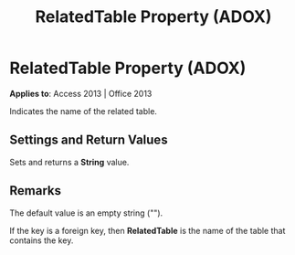 ﻿---
title: RelatedTable Property (ADOX)
TOCTitle: RelatedTable Property (ADOX)
ms:assetid: e9e7fedb-d280-6018-2cbf-e7be6136a00c
ms:mtpsurl: https://msdn.microsoft.com/library/JJ250185(v=office.15)
ms:contentKeyID: 48548450
ms.date: 09/18/2015
mtps_version: v=office.15
---

# RelatedTable Property (ADOX)


**Applies to**: Access 2013 | Office 2013

Indicates the name of the related table.

## Settings and Return Values

Sets and returns a **String** value.

## Remarks

The default value is an empty string ("").

If the key is a foreign key, then **RelatedTable** is the name of the table that contains the key.

